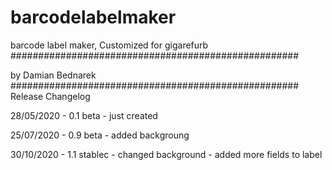 # barcodelabelmaker
barcode label maker, Customized for gigarefurb
####################################################

by Damian Bednarek
####################################################
              Release Changelog
  
 
28/05/2020 - 0.1 beta - just created

25/07/2020 - 0.9 beta - added backgroung 

30/10/2020 - 1.1 stablec - changed background
                         - added more fields to label
